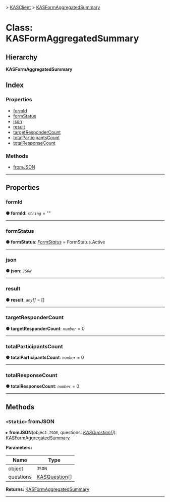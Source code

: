 [](../README.md) > [KASClient](../modules/kasclient.md) > [KASFormAggregatedSummary](../classes/kasclient.kasformaggregatedsummary.md)

# Class: KASFormAggregatedSummary

## Hierarchy

**KASFormAggregatedSummary**

## Index

### Properties

* [formId](kasclient.kasformaggregatedsummary.md#formid)
* [formStatus](kasclient.kasformaggregatedsummary.md#formstatus)
* [json](kasclient.kasformaggregatedsummary.md#json)
* [result](kasclient.kasformaggregatedsummary.md#result)
* [targetResponderCount](kasclient.kasformaggregatedsummary.md#targetrespondercount)
* [totalParticipantsCount](kasclient.kasformaggregatedsummary.md#totalparticipantscount)
* [totalResponseCount](kasclient.kasformaggregatedsummary.md#totalresponsecount)


### Methods

* [fromJSON](kasclient.kasformaggregatedsummary.md#fromjson)




---

## Properties

<a id="formid"></a>

###  formId

**● formId**: *`string`* = ""

___




<a id="formstatus"></a>

###  formStatus

**● formStatus**: *[FormStatus](../enums/kasclient.formstatus.md)* =  FormStatus.Active

___




<a id="json"></a>

###  json

**● json**: *`JSON`*

___




<a id="result"></a>

###  result

**● result**: *`any`[]* =  []

___




<a id="targetrespondercount"></a>

###  targetResponderCount

**● targetResponderCount**: *`number`* = 0

___




<a id="totalparticipantscount"></a>

###  totalParticipantsCount

**● totalParticipantsCount**: *`number`* = 0

___




<a id="totalresponsecount"></a>

###  totalResponseCount

**● totalResponseCount**: *`number`* = 0

___





## Methods

<a id="fromjson"></a>

### `<Static>` fromJSON

▸ **fromJSON**(object: *`JSON`*, questions: *[KASQuestion](kasclient.kasquestion.md)[]*): [KASFormAggregatedSummary](kasclient.kasformaggregatedsummary.md)

**Parameters:**

| Name | Type |
| ------ | ------ |
| object | `JSON` |
| questions | [KASQuestion](kasclient.kasquestion.md)[] |

**Returns:** [KASFormAggregatedSummary](kasclient.kasformaggregatedsummary.md)

___





